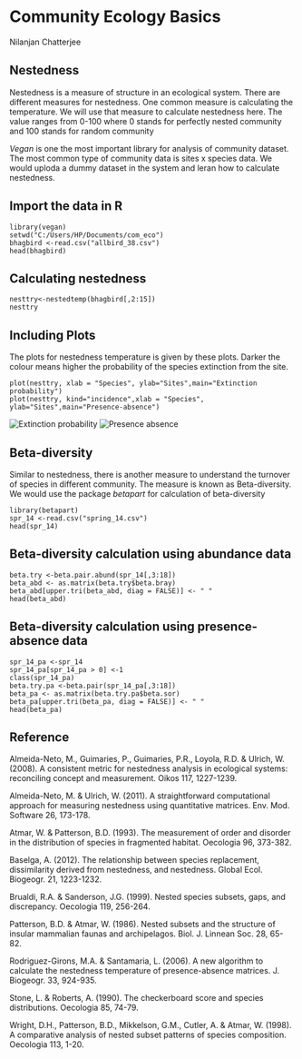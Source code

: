 # Community Ecology Basics
Nilanjan Chatterjee

## Nestedness
Nestedness is a measure of structure in an ecological system. 
There are different measures for nestedness. One common measure is calculating the temperature. 
We will use that measure to calculate nestedness here. The value ranges from 0-100 where 0 stands for perfectly nested community and 100 stands for random community

*Vegan* is one the most important library for analysis of community dataset. The most common type of community data is sites x species data. We would uploda a dummy dataset in the system and leran how to calculate nestedness.

## Import the data in R 

```{r }
library(vegan)
setwd("C:/Users/HP/Documents/com_eco")
bhagbird <-read.csv("allbird_38.csv")
head(bhagbird)
```

## Calculating nestedness
```{r}
nesttry<-nestedtemp(bhagbird[,2:15])
nesttry
```
## Including Plots
The plots for nestedness temperature is given by these plots.
Darker the colour means higher the probability of the species extinction from the site.
```{r}
plot(nesttry, xlab = "Species", ylab="Sites",main="Extinction probability")
plot(nesttry, kind="incidence",xlab = "Species", ylab="Sites",main="Presence-absence")
```
![Extinction probability](https://nilanjanchatterjee.github.io/extp.jpeg)
![Presence absence](https://nilanjanchatterjee.github.io/pa.jpeg)


## Beta-diversity
Similar to nestedness, there is another measure to understand the turnover of species in different community. The measure is known as Beta-diversity.
We would use the package *betapart* for calculation of beta-diversity

```{r}
library(betapart)
spr_14 <-read.csv("spring_14.csv")
head(spr_14)
```

## Beta-diversity calculation using abundance data
```{r}
beta.try <-beta.pair.abund(spr_14[,3:18])
beta_abd <- as.matrix(beta.try$beta.bray)
beta_abd[upper.tri(beta_abd, diag = FALSE)] <- " "
head(beta_abd)
```


## Beta-diversity calculation using presence-absence data
```{r}
spr_14_pa <-spr_14
spr_14_pa[spr_14_pa > 0] <-1
class(spr_14_pa)
beta.try.pa <-beta.pair(spr_14_pa[,3:18])
beta_pa <- as.matrix(beta.try.pa$beta.sor)
beta_pa[upper.tri(beta_pa, diag = FALSE)] <- " "
head(beta_pa)
```

## Reference
Almeida-Neto, M., Guimaries, P., Guimaries, P.R., Loyola, R.D. & Ulrich, W. (2008). A consistent metric for nestedness analysis in ecological systems: reconciling concept and measurement. Oikos 117, 1227-1239.

Almeida-Neto, M. & Ulrich, W. (2011). A straightforward computational approach for measuring nestedness using quantitative matrices. Env. Mod. Software 26, 173-178.

Atmar, W. & Patterson, B.D. (1993). The measurement of order and disorder in the distribution of species in fragmented habitat. Oecologia 96, 373-382.

Baselga, A. (2012). The relationship between species replacement, dissimilarity derived from nestedness, and nestedness. Global Ecol. Biogeogr. 21, 1223-1232.

Brualdi, R.A. & Sanderson, J.G. (1999). Nested species subsets, gaps, and discrepancy. Oecologia 119, 256-264.

Patterson, B.D. & Atmar, W. (1986). Nested subsets and the structure of insular mammalian faunas and archipelagos. Biol. J. Linnean Soc. 28, 65-82.

Rodriguez-Girons, M.A. & Santamaria, L. (2006). A new algorithm to calculate the nestedness temperature of presence-absence matrices. J. Biogeogr. 33, 924-935.

Stone, L. & Roberts, A. (1990). The checkerboard score and species distributions. Oecologia 85, 74-79.

Wright, D.H., Patterson, B.D., Mikkelson, G.M., Cutler, A. & Atmar, W. (1998). A comparative analysis of nested subset patterns of species composition. Oecologia 113, 1-20.

